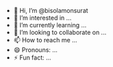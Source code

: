 - 👋 Hi, I’m @bisolamonsurat
- 👀 I’m interested in ...
- 🌱 I’m currently learning ...
- 💞️ I’m looking to collaborate on ...
- 📫 How to reach me ...
- 😄 Pronouns: ...
- ⚡ Fun fact: ...

<!---
bisolamonsurat/bisolamonsurat is a ✨ special ✨ repository because its `README.md` (this file) appears on your GitHub profile.
You can click the Preview link to take a look at your changes.
--->
